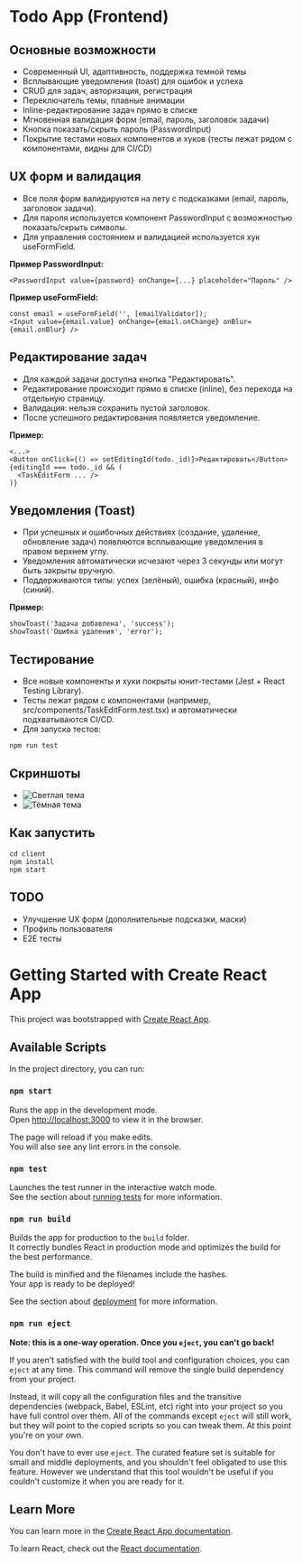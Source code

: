 # Todo App (Frontend)

## Основные возможности

-   Современный UI, адаптивность, поддержка темной темы
-   Всплывающие уведомления (toast) для ошибок и успеха
-   CRUD для задач, авторизация, регистрация
-   Переключатель темы, плавные анимации
-   Inline-редактирование задач прямо в списке
-   Мгновенная валидация форм (email, пароль, заголовок задачи)
-   Кнопка показать/скрыть пароль (PasswordInput)
-   Покрытие тестами новых компонентов и хуков (тесты лежат рядом с компонентами, видны для CI/CD)

## UX форм и валидация

-   Все поля форм валидируются на лету с подсказками (email, пароль, заголовок задачи).
-   Для пароля используется компонент PasswordInput с возможностью показать/скрыть символы.
-   Для управления состоянием и валидацией используется хук useFormField.

**Пример PasswordInput:**

```
<PasswordInput value={password} onChange={...} placeholder="Пароль" />
```

**Пример useFormField:**

```
const email = useFormField('', [emailValidator]);
<Input value={email.value} onChange={email.onChange} onBlur={email.onBlur} />
```

## Редактирование задач

-   Для каждой задачи доступна кнопка "Редактировать".
-   Редактирование происходит прямо в списке (inline), без перехода на отдельную страницу.
-   Валидация: нельзя сохранить пустой заголовок.
-   После успешного редактирования появляется уведомление.

**Пример:**

```
<...>
<Button onClick={() => setEditingId(todo._id)}>Редактировать</Button>
{editingId === todo._id && (
  <TaskEditForm ... />
)}
```

## Уведомления (Toast)

-   При успешных и ошибочных действиях (создание, удаление, обновление задач) появляются всплывающие уведомления в правом верхнем углу.
-   Уведомления автоматически исчезают через 3 секунды или могут быть закрыты вручную.
-   Поддерживаются типы: успех (зелёный), ошибка (красный), инфо (синий).

**Пример:**

```
showToast('Задача добавлена', 'success');
showToast('Ошибка удаления', 'error');
```

## Тестирование

-   Все новые компоненты и хуки покрыты юнит-тестами (Jest + React Testing Library).
-   Тесты лежат рядом с компонентами (например, src/components/TaskEditForm.test.tsx) и автоматически подхватываются CI/CD.
-   Для запуска тестов:

```
npm run test
```

## Скриншоты

-   ![Светлая тема](./public/screenshot-light.png)
-   ![Тёмная тема](./public/screenshot-dark.png)

## Как запустить

```
cd client
npm install
npm start
```

## TODO

-   Улучшение UX форм (дополнительные подсказки, маски)
-   Профиль пользователя
-   E2E тесты

# Getting Started with Create React App

This project was bootstrapped with [Create React App](https://github.com/facebook/create-react-app).

## Available Scripts

In the project directory, you can run:

### `npm start`

Runs the app in the development mode.\
Open [http://localhost:3000](http://localhost:3000) to view it in the browser.

The page will reload if you make edits.\
You will also see any lint errors in the console.

### `npm test`

Launches the test runner in the interactive watch mode.\
See the section about [running tests](https://facebook.github.io/create-react-app/docs/running-tests) for more information.

### `npm run build`

Builds the app for production to the `build` folder.\
It correctly bundles React in production mode and optimizes the build for the best performance.

The build is minified and the filenames include the hashes.\
Your app is ready to be deployed!

See the section about [deployment](https://facebook.github.io/create-react-app/docs/deployment) for more information.

### `npm run eject`

**Note: this is a one-way operation. Once you `eject`, you can't go back!**

If you aren't satisfied with the build tool and configuration choices, you can `eject` at any time. This command will remove the single build dependency from your project.

Instead, it will copy all the configuration files and the transitive dependencies (webpack, Babel, ESLint, etc) right into your project so you have full control over them. All of the commands except `eject` will still work, but they will point to the copied scripts so you can tweak them. At this point you're on your own.

You don't have to ever use `eject`. The curated feature set is suitable for small and middle deployments, and you shouldn't feel obligated to use this feature. However we understand that this tool wouldn't be useful if you couldn't customize it when you are ready for it.

## Learn More

You can learn more in the [Create React App documentation](https://facebook.github.io/create-react-app/docs/getting-started).

To learn React, check out the [React documentation](https://reactjs.org/).

